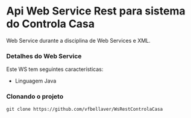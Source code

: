 # Api Web Service Rest para sistema do Controla Casa
Web Service durante a disciplina de Web Services e XML.
### Detalhes do Web Service
Este WS tem seguintes características:  
* Linguagem Java

### Clonando o projeto
```
git clone https://github.com/vfbellaver/WsRestControlaCasa
